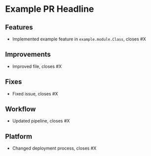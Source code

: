 # Example PR Headline

## Features

- Implemented example feature in `example.module.Class`, closes #X

## Improvements

- Improved file, closes #X

## Fixes

- Fixed issue, closes #X

## Workflow

- Updated pipeline, closes #X

## Platform

- Changed deployment process, closes #X
